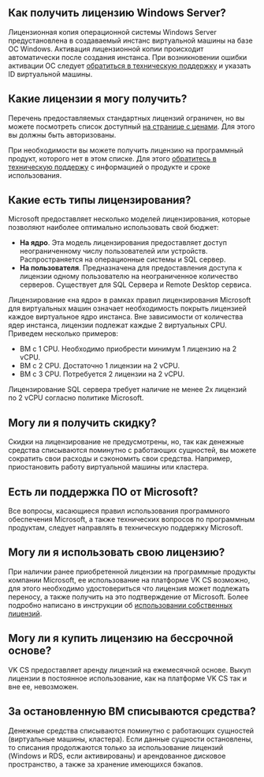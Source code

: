 ## Как получить лицензию Windows Server?

Лицензионная копия операционной системы Windows Server предустановлена в создаваемый инстанс виртуальной машины на базе ОС Windows. Активация лицензионной копии происходит автоматически после создания инстанса. При возникновении ошибки активации ОС следует [обратиться в техническую поддержку](mailto:support@mcs.mail.ri) и указать ID виртуальной машины.

## Какие лицензии я могу получить?

Перечень предоставляемых стандартных лицензий ограничен, но вы можете посмотреть список доступный [на странице с ценами](https://mcs.mail.ru/app/project/prices/). Для этого вы должны быть авторизованы.

При необходимости вы можете получить лицензию на программный продукт, которого нет в этом списке. Для этого [обратитесь в техническую поддержу](mailto:support@mcs.mail.ru) с информацией о продукте и сроке использования.

## Какие есть типы лицензирования?

Microsoft предоставляет несколько моделей лицензирования, которые позволяют наиболее оптимально использовать свой бюджет:

- **На ядро**. Эта модель лицензирования предоставляет доступ неограниченному числу пользователей или устройств. Распространяется на операционные системы и SQL сервер.
- **На пользователя**. Предназначена для предоставления доступа к лицензии одному пользователю на неограниченное количество серверов. Существует для SQL Сервера и Remote Desktop сервиса.

Лицензирование «на ядро» в рамках правил лицензирования Microsoft для виртуальных машин означает необходимость покрыть лицензией каждое виртуальное ядро инстанса. Вне зависимости от количества ядер инстанса, лицензии подлежат каждые 2 виртуальных CPU. Приведем несколько примеров:

- ВМ с 1 CPU. Необходимо приобрести минимум 1 лицензию на 2 vCPU.
- ВМ с 2 CPU. Достаточно 1 лицензии на 2 vCPU.
- ВМ с 3 CPU. Потребуется 2 лицензии на 2 vCPU.

<info>

Лицензирование SQL сервера требует наличие не менее 2х лицензий по 2 vCPU согласно политике Microsoft.

</info>

## Могу ли я получить скидку?

Скидки на лицензирование не предусмотрены, но, так как денежные средства списываются поминутно с работающих сущностей, вы можете сократить свои расходы и сэкономить свои средства. Например, приостановить работу виртуальной машины или кластера.

## Есть ли поддержка ПО от Microsoft?

Все вопросы, касающиеся правил использования программного обеспечения Microsoft, а также технических вопросов по программным продуктам, следует направлять в техническую поддержку Microsoft.

## Могу ли я использовать свою лицензию?

При наличии ранее приобретенной лицензии на программные продукты компании Microsoft, ее использование на платформе VK CS возможно, для этого необходимо удостовериться что лицензия может подлежать переносу, а также получить на это подтверждение от Microsoft. Более подробно написано в инструкции об [использовании собственных лицензий](https://mcs.mail.ru/help/licensing/license-mobility).

## Могу ли я купить лицензию на бессрочной основе?

VK CS предоставляет аренду лицензий на ежемесячной основе. Выкуп лицензии в постоянное использование, как на платформе VK CS так и вне ее, невозможен.

## За остановленную ВМ списываются средства?

Денежные средства списываются поминутно с работающих сущностей (виртуальные машины, кластера). Если данные сущности остановлены, то списания продолжаются только за использование лицензий (Windows и RDS, если активированы) и арендованное дисковое пространство, а также за хранение имеющихся бэкапов.
